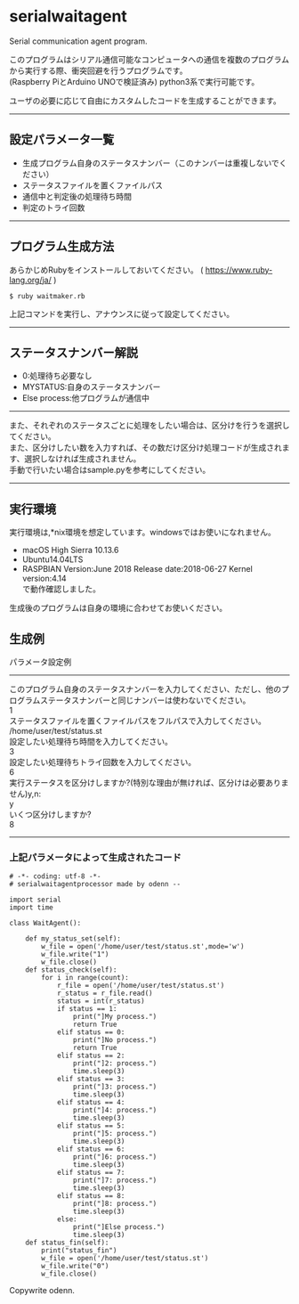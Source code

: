 # serialwaitagent  
Serial communication agent program.  

このプログラムはシリアル通信可能なコンピュータへの通信を複数のプログラムから実行する際、衝突回避を行うプログラムです。  
(Raspberry PiとArduino UNOで検証済み)
python3系で実行可能です。  

ユーザの必要に応じて自由にカスタムしたコードを生成することができます。  
***
## 設定パラメータ一覧  
* 生成プログラム自身のステータスナンバー（このナンバーは重複しないでください）  
* ステータスファイルを置くファイルパス  
* 通信中と判定後の処理待ち時間  
* 判定のトライ回数  
***
## プログラム生成方法  
あらかじめRubyをインストールしておいてください。 ( https://www.ruby-lang.org/ja/ )
```
$ ruby waitmaker.rb  
```
上記コマンドを実行し、アナウンスに従って設定してください。  
***
## ステータスナンバー解説  
* 0:処理待ち必要なし  
* MYSTATUS:自身のステータスナンバー  
* Else process:他プログラムが通信中  
***
また、それぞれのステータスごとに処理をしたい場合は、区分けを行うを選択してください。  
また、区分けしたい数を入力すれば、その数だけ区分け処理コードが生成されます、選択しなければ生成されません。  
手動で行いたい場合はsample.pyを参考にしてください。  
***
## 実行環境  
実行環境は,*nix環境を想定しています。windowsではお使いになれません。  

* macOS High Sierra 10.13.6
* Ubuntu14.04LTS
* RASPBIAN Version:June 2018 Release date:2018-06-27 Kernel version:4.14  
で動作確認しました。

生成後のプログラムは自身の環境に合わせてお使いください。
  
## 生成例  

パラメータ設定例  
***
このプログラム自身のステータスナンバーを入力してください、ただし、他のプログラムステータスナンバーと同じナンバーは使わないでください。  
1  
ステータスファイルを置くファイルパスをフルパスで入力してください。  
/home/user/test/status.st  
設定したい処理待ち時間を入力してください。  
3  
設定したい処理待ちトライ回数を入力してください。  
6  
実行ステータスを区分けしますか?(特別な理由が無ければ、区分けは必要ありません)y,n:  
y  
いくつ区分けしますか?  
8  
***
### 上記パラメータによって生成されたコード  
```python3
# -*- coding: utf-8 -*-
# serialwaitagentprocessor made by odenn --

import serial
import time

class WaitAgent():

    def my_status_set(self):
        w_file = open('/home/user/test/status.st',mode='w')
        w_file.write("1")
        w_file.close()
    def status_check(self):
        for i in range(count):
            r_file = open('/home/user/test/status.st')
            r_status = r_file.read()
            status = int(r_status)
            if status == 1:
                print("]My process.")
                return True
            elif status == 0:
                print("]No process.")
                return True
            elif status == 2:
                print("]2: process.")
                time.sleep(3)
            elif status == 3:
                print("]3: process.")
                time.sleep(3)
            elif status == 4:
                print("]4: process.")
                time.sleep(3)
            elif status == 5:
                print("]5: process.")
                time.sleep(3)
            elif status == 6:
                print("]6: process.")
                time.sleep(3)
            elif status == 7:
                print("]7: process.")
                time.sleep(3)
            elif status == 8:
                print("]8: process.")
                time.sleep(3)
            else:
                print("]Else process.")
                time.sleep(3)
    def status_fin(self):
        print("status_fin")
        w_file = open('/home/user/test/status.st')
        w_file.write("0")
        w_file.close()
```
Copywrite odenn.  
